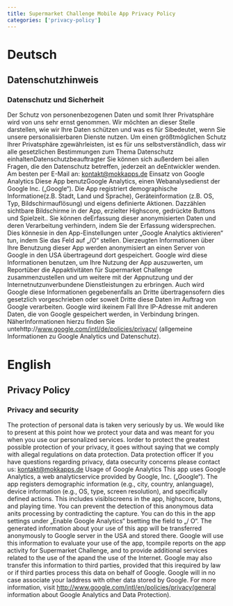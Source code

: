 ```yaml
---
title: Supermarket Challenge Mobile App Privacy Policy
categories: ['privacy-policy']
---
```


# Deutsch

## Datenschutzhinweis

### Datenschutz und Sicherheit

Der Schutz von personenbezogenen Daten und somit Ihrer Privatsphäre wird von uns sehr ernst genommen. Wir möchten an
dieser Stelle darstellen, wie wir Ihre Daten schützen und was es für Sibedeutet, wenn Sie unsere personalisierbaren
Dienste nutzen. Um einen größtmöglichen Schutz Ihrer Privatsphäre zgewährleisten, ist es für uns selbstverständlich,
dass wir alle gesetzlichen Bestimmungen zum Thema Datenschutz einhaltenDatenschutzbeauftragter Sie können sich
außerdem bei allen Fragen, die den Datenschutz betreffen, jederzeit an deEntwickler wenden. Am besten per E-Mail
an: kontakt@mokkapps.de Einsatz von Google Analytics Diese App benutzGoogle Analytics, einen Webanalysedienst der
Google Inc. („Google“). Die App registriert demographische Informatione(z.B. Stadt, Land und Sprache), Geräteinformation
(z.B. OS, Typ, Bildschirmauflösung) und eigens definierte Aktionen. Dazzählen sichtbare Bildschirme in der App,
erzielter Highscore, gedrückte Buttons und Spielzeit.. Sie können deErfassung dieser anonymisierten Daten und deren
Verarbeitung verhindern, indem Sie der Erfassung widersprechen. Dies könnesie in den App-Einstellungen unter „Google
Analytics aktivieren“ tun, indem Sie das Feld auf „/O“ stellen. Dierzeugten Informationen über Ihre Benutzung dieser
App werden anonymisiert an einen Server von Google in den USA übertrageund dort gespeichert. Google wird diese
Informationen benutzen, um Ihre Nutzung der App auszuwerten, um Reportüber die Appaktivitäten für Supermarket Challenge
zusammenzustellen und um weitere mit der Appnutzung und der Internetnutzunverbundene Dienstleistungen zu erbringen.
Auch wird Google diese Informationen gegebenenfalls an Dritte übertragensofern dies gesetzlich vorgeschrieben oder
soweit Dritte diese Daten im Auftrag von Google verarbeiten. Google wird ikeinem Fall Ihre IP-Adresse mit anderen
Daten, die von Google gespeichert werden, in Verbindung bringen. NäherInformationen hierzu finden Sie untehttp://www.google.com/intl/de/policies/privacy/
(allgemeine Informationen zu Google Analytics und Datenschutz).</p>

# English

## Privacy Policy

### Privacy and security

The protection of personal data is taken very seriously by us. We would like to present at this point how we protect
your data and was meant for you when you use our personalized services. Iorder to protect the greatest possible
protection of your privacy, it goes without saying that we comply with allegal regulations on data protection.
Data protection officer If you have questions regarding privacy, data osecurity concerns please contact us: kontakt@mokkapps.de
Usage of Google Analytics This app uses Google Analytics, a web analyticservice provided by Google, Inc. („Google“).
The app registers demographic information (e.g., city, country, anlanguage), device information (e.g., OS, type,
screen resolution), and specifically defined actions. This includes visiblscreens in the app, highscore, buttons,
and playing time. You can prevent the detection of this anonymous data anits processing by contradicting the capture.
You can do this in the app settings under „Enable Google Analytics“ bsetting the field to „/ O“. The generated
information about your use of this app will be transferred anonymously to Google server in the USA and stored there.
Google will use this information to evaluate your use of the app, tcompile reports on the app activity for Supermarket
Challenge, and to provide additional services related to the use of the apand the use of the Internet. Google may
also transfer this information to third parties, provided that this irequired by law or if third parties process
this data on behalf of Google. Google will in no case associate your Iaddress with other data stored by Google.
For more information, visit http://www.google.com/intl/en/policies/privacy(general information about Google Analytics and Data Protection).
